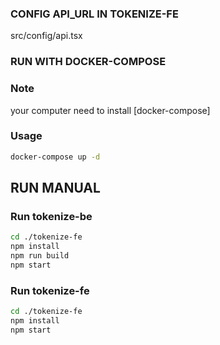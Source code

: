 ### CONFIG API_URL IN TOKENIZE-FE

src/config/api.tsx

### RUN WITH DOCKER-COMPOSE

### Note

your computer need to install [docker-compose]

### Usage

```bash
docker-compose up -d
```

## RUN MANUAL

### Run tokenize-be

```bash
cd ./tokenize-fe
npm install
npm run build
npm start
```

### Run tokenize-fe

```bash
cd ./tokenize-fe
npm install
npm start
```
